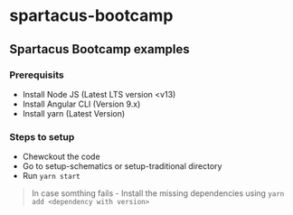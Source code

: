 # spartacus-bootcamp
## Spartacus Bootcamp examples

### Prerequisits
* Install Node JS (Latest LTS version <v13)
* Install Angular CLI (Version 9.x)
* Install yarn (Latest Version)


### Steps to setup
* Chewckout the code
* Go to setup-schematics or setup-traditional directory
* Run `yarn start`

> In case somthing fails - Install the missing dependencies using `yarn add <dependency with version>`
